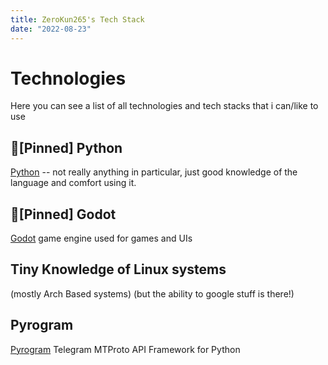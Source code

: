 ```yaml
---
title: ZeroKun265's Tech Stack
date: "2022-08-23"
---
```



# Technologies
Here you can see a list of all technologies and tech stacks that i can/like to use


## 📌[Pinned] Python
[Python](http://www.python.org/) -- not really anything in particular, just good knowledge of the language and comfort using it.


## 📌[Pinned] Godot
[Godot](http://www.godotengine.org/) game engine used for games and UIs

## Tiny Knowledge of Linux systems
(mostly Arch Based systems) (but the ability to google stuff is there!)

## Pyrogram
[Pyrogram](https://docs.pyrogram.org/) Telegram MTProto API Framework for Python
